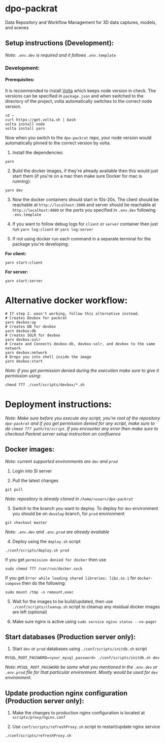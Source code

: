 # dpo-packrat
Data Repository and Workflow Management for 3D data captures, models, and scenes

## Setup instructions (Development):

*Note: `.env.dev` is required and it follows `.env.template`*

### Development:

#### Prerequisites:
It is recommended to install [Volta](https://volta.sh/) which keeps node version in check. The versions can be specified in `package.json` and when switched to the directory of the project, volta automatically switches to the correct node version.

```
cd ~
curl https://get.volta.sh | bash
volta install node
volta install yarn
```
Now when you switch to the `dpo-packrat` repo, your node version would automatically pinned to the correct version by volta.


1. Install the dependencies:

``` 
yarn
```

2. Build the docker images, if they're already available then this would just start them (if you're on a mac then make sure Docker for mac is running):

``` 
yarn dev
```

3. Now the docker containers should start in 10s-20s. The client should be reachable at `http://localhost:3000` and server should be reachable at `http://localhost:4000` or the ports you specified in `.env.dev` following `.env.template`

4. If you want to follow debug logs for `client` or `server` container then just run `yarn log:client` or `yarn log:server`

5. If not using docker run each command in a separate terminal for the package you're developing:

**For client:**

``` 
yarn start:client
``` 

**For server:**

```
yarn start:server
``` 

# Alternative docker workflow:

```
# If step 2. wasn't working, follow this alternative instead.
# Creates Devbox for packrat
yarn devbox:up
# Creates DB for devbox
yarn devbox:db
# Creates SOLR for devbox
yarn devbox:solr
# Create and Connects devbox-db, devbox-solr, and devbox to the same network
yarn devbox:network
# Drops you into shell inside the image
yarn devbox:start
```

*Note: if you get permission denied during the execution make sure to give it permission using:*
```
chmod 777 ./conf/scripts/devbox/*.sh
```

# Deployment instructions:
*Note: Make sure before you execute any script, you're root of the repository `dpo-packrat` and if you get permission denied for any script, make sure to do `chmod 777 path/to/script`. If you encounter any error then make sure to checkout Packrat server setup instruction on confluence*

## Docker images:
*Note: current supported environments are `dev` and `prod`*

1. Login into SI server

2. Pull the latest changes
```
git pull
```
*Note: repository is already cloned in `/home/<user>/dpo-packrat`*

3. Switch to the branch you want to deploy. To deploy for `dev` environment you should be on `develop` branch, for `prod` environment
```
git checkout master
```
*Note: `.env.dev` and `.env.prod` are already available*

4. Deploy using the `deploy.sh` script
```
./conf/scripts/deploy.sh prod
```
If you get `permission denied for docker` then use
```
sudo chmod 777 /var/run/docker.sock
```
If you get `Error while loading shared libraries: libz.so.1` for `docker-compose` then do the following:
```
sudo mount /tmp -o remount,exec
```

5. Wait for the images to be build/updated, then use `./conf/scripts/cleanup.sh` script to cleanup any residual docker images are left (optional)

6. Make sure nginx is active using `sudo service nginx status --no-pager`

## Start databases (Production server only):

1. Start `dev` or `prod` databases using `./conf/scripts/initdb.sh` script
```
MYSQL_ROOT_PASSWORD=<your_mysql_password> ./conf/scripts/initdb.sh dev
```
*Note: `MYSQL_ROOT_PASSWORD` be same what you mentioned in the `.env.dev` or `.env.prod` file for that particular environment. Mostly would be used for `dev` environment.*

## Update production nginx configuration (Production server only):

1. Make the changes to production nginx configuration is located at `scripts/proxy/nginx.conf`

2. Use `conf/scripts/refreshProxy.sh` script to restart/update nginx service
```
./conf/scripts/refreshProxy.sh
```
